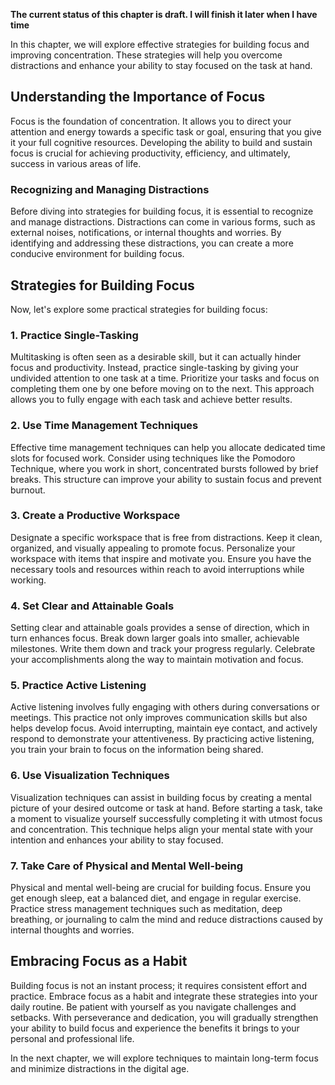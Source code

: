 **The current status of this chapter is draft. I will finish it later when I have time**

In this chapter, we will explore effective strategies for building focus and improving concentration. These strategies will help you overcome distractions and enhance your ability to stay focused on the task at hand.

Understanding the Importance of Focus
-------------------------------------

Focus is the foundation of concentration. It allows you to direct your attention and energy towards a specific task or goal, ensuring that you give it your full cognitive resources. Developing the ability to build and sustain focus is crucial for achieving productivity, efficiency, and ultimately, success in various areas of life.

### Recognizing and Managing Distractions

Before diving into strategies for building focus, it is essential to recognize and manage distractions. Distractions can come in various forms, such as external noises, notifications, or internal thoughts and worries. By identifying and addressing these distractions, you can create a more conducive environment for building focus.

Strategies for Building Focus
-----------------------------

Now, let's explore some practical strategies for building focus:

### 1. Practice Single-Tasking

Multitasking is often seen as a desirable skill, but it can actually hinder focus and productivity. Instead, practice single-tasking by giving your undivided attention to one task at a time. Prioritize your tasks and focus on completing them one by one before moving on to the next. This approach allows you to fully engage with each task and achieve better results.

### 2. Use Time Management Techniques

Effective time management techniques can help you allocate dedicated time slots for focused work. Consider using techniques like the Pomodoro Technique, where you work in short, concentrated bursts followed by brief breaks. This structure can improve your ability to sustain focus and prevent burnout.

### 3. Create a Productive Workspace

Designate a specific workspace that is free from distractions. Keep it clean, organized, and visually appealing to promote focus. Personalize your workspace with items that inspire and motivate you. Ensure you have the necessary tools and resources within reach to avoid interruptions while working.

### 4. Set Clear and Attainable Goals

Setting clear and attainable goals provides a sense of direction, which in turn enhances focus. Break down larger goals into smaller, achievable milestones. Write them down and track your progress regularly. Celebrate your accomplishments along the way to maintain motivation and focus.

### 5. Practice Active Listening

Active listening involves fully engaging with others during conversations or meetings. This practice not only improves communication skills but also helps develop focus. Avoid interrupting, maintain eye contact, and actively respond to demonstrate your attentiveness. By practicing active listening, you train your brain to focus on the information being shared.

### 6. Use Visualization Techniques

Visualization techniques can assist in building focus by creating a mental picture of your desired outcome or task at hand. Before starting a task, take a moment to visualize yourself successfully completing it with utmost focus and concentration. This technique helps align your mental state with your intention and enhances your ability to stay focused.

### 7. Take Care of Physical and Mental Well-being

Physical and mental well-being are crucial for building focus. Ensure you get enough sleep, eat a balanced diet, and engage in regular exercise. Practice stress management techniques such as meditation, deep breathing, or journaling to calm the mind and reduce distractions caused by internal thoughts and worries.

Embracing Focus as a Habit
--------------------------

Building focus is not an instant process; it requires consistent effort and practice. Embrace focus as a habit and integrate these strategies into your daily routine. Be patient with yourself as you navigate challenges and setbacks. With perseverance and dedication, you will gradually strengthen your ability to build focus and experience the benefits it brings to your personal and professional life.

In the next chapter, we will explore techniques to maintain long-term focus and minimize distractions in the digital age.

